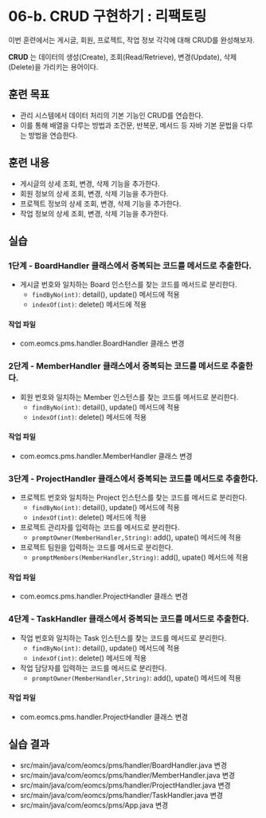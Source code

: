 # 06-b. CRUD 구현하기 : 리팩토링

이번 훈련에서는 게시글, 회원, 프로젝트, 작업 정보 각각에 대해 CRUD를 완성해보자.

**CRUD** 는 데이터의 생성(Create), 조회(Read/Retrieve), 변경(Update), 삭제(Delete)을 가리키는 용어이다.

## 훈련 목표

- 관리 시스템에서 데이터 처리의 기본 기능인 CRUD를 연습한다.
- 이를 통해 배열을 다루는 방법과 조건문, 반복문, 메서드 등 자바 기본 문법을 다루는 방법을 연습한다.

## 훈련 내용

- 게시글의 상세 조회, 변경, 삭제 기능을 추가한다.
- 회원 정보의 상세 조회, 변경, 삭제 기능을 추가한다.
- 프로젝트 정보의 상세 조회, 변경, 삭제 기능을 추가한다.
- 작업 정보의 상세 조회, 변경, 삭제 기능을 추가한다.

## 실습

### 1단계 - BoardHandler 클래스에서 중복되는 코드를 메서드로 추출한다.

- 게시글 번호와 일치하는 Board 인스턴스를 찾는 코드를 메서드로 분리한다.
  - `findByNo(int)`: detail(), update() 메서드에 적용
  - `indexOf(int)`: delete() 메서드에 적용

#### 작업 파일

- com.eomcs.pms.handler.BoardHandler 클래스 변경

### 2단계 - MemberHandler 클래스에서 중복되는 코드를 메서드로 추출한다.

- 회원 번호와 일치하는 Member 인스턴스를 찾는 코드를 메서드로 분리한다.
  - `findByNo(int)`: detail(), update() 메서드에 적용
  - `indexOf(int)`: delete() 메서드에 적용

#### 작업 파일

- com.eomcs.pms.handler.MemberHandler 클래스 변경

### 3단계 - ProjectHandler 클래스에서 중복되는 코드를 메서드로 추출한다.

- 프로젝트 번호와 일치하는 Project 인스턴스를 찾는 코드를 메서드로 분리한다.
  - `findByNo(int)`: detail(), update() 메서드에 적용
  - `indexOf(int)`: delete() 메서드에 적용
- 프로젝트 관리자를 입력하는 코드를 메서드로 분리한다.
  - `promptOwner(MemberHandler,String)`: add(), upate() 메서드에 적용
- 프로젝트 팀원을 입력하는 코드를 메서드로 분리한다.
  - `promptMembers(MemberHandler,String)`: add(), upate() 메서드에 적용

#### 작업 파일

- com.eomcs.pms.handler.ProjectHandler 클래스 변경

### 4단계 - TaskHandler 클래스에서 중복되는 코드를 메서드로 추출한다.

- 작업 번호와 일치하는 Task 인스턴스를 찾는 코드를 메서드로 분리한다.
  - `findByNo(int)`: detail(), update() 메서드에 적용
  - `indexOf(int)`: delete() 메서드에 적용
- 작업 담당자를 입력하는 코드를 메서드로 분리한다.
  - `promptOwner(MemberHandler,String)`: add(), upate() 메서드에 적용

#### 작업 파일

- com.eomcs.pms.handler.ProjectHandler 클래스 변경

## 실습 결과

- src/main/java/com/eomcs/pms/handler/BoardHandler.java 변경
- src/main/java/com/eomcs/pms/handler/MemberHandler.java 변경
- src/main/java/com/eomcs/pms/handler/ProjectHandler.java 변경
- src/main/java/com/eomcs/pms/handler/TaskHandler.java 변경
- src/main/java/com/eomcs/pms/App.java 변경
